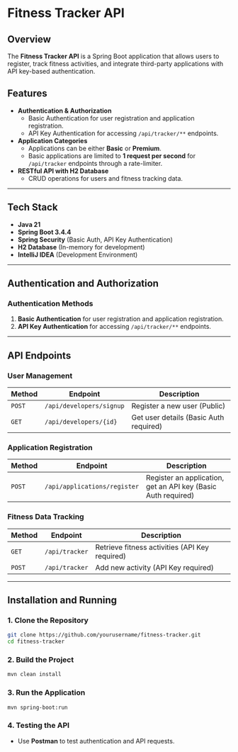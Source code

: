 # Fitness Tracker API

## Overview

The **Fitness Tracker API** is a Spring Boot application that allows users to register, track fitness activities, and integrate third-party applications with API key-based authentication.

## Features

- **Authentication & Authorization**
    - Basic Authentication for user registration and application registration.
    - API Key Authentication for accessing `/api/tracker/**` endpoints.
- **Application Categories**
    - Applications can be either **Basic** or **Premium**.
    - Basic applications are limited to **1 request per second** for `/api/tracker` endpoints through a rate-limiter.
- **RESTful API with H2 Database**
    - CRUD operations for users and fitness tracking data.

---

## Tech Stack

- **Java 21**
- **Spring Boot 3.4.4**
- **Spring Security** (Basic Auth, API Key Authentication)
- **H2 Database** (In-memory for development)
- **IntelliJ IDEA** (Development Environment)

---

## Authentication and Authorization

### **Authentication Methods**

1. **Basic Authentication** for user registration and application registration.
2. **API Key Authentication** for accessing `/api/tracker/**` endpoints.

---

## API Endpoints

### **User Management**

| Method | Endpoint                 | Description                            |
| ------ | ------------------------ | -------------------------------------- |
| `POST` | `/api/developers/signup` | Register a new user (Public)           |
| `GET`  | `/api/developers/{id}`   | Get user details (Basic Auth required) |

### **Application Registration**

| Method | Endpoint                     | Description                                                   |
| ------ | ---------------------------- | ------------------------------------------------------------- |
| `POST` | `/api/applications/register` | Register an application, get an API key (Basic Auth required) |

### **Fitness Data Tracking**

| Method | Endpoint       | Description                                    |
| ------ | -------------- | ---------------------------------------------- |
| `GET`  | `/api/tracker` | Retrieve fitness activities (API Key required) |
| `POST` | `/api/tracker` | Add new activity (API Key required)            |

---

## Installation and Running

### **1. Clone the Repository**

```sh
git clone https://github.com/yourusername/fitness-tracker.git
cd fitness-tracker
```

### **2. Build the Project**

```sh
mvn clean install
```

### **3. Run the Application**

```sh
mvn spring-boot:run
```

### **4. Testing the API**

- Use **Postman** to test authentication and API requests.
